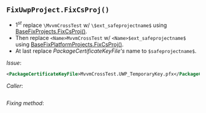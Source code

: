 ## `FixUwpProject.FixCsProj()`

* $1^{st}$ replace `\MvvmCrossTest` w/ `\$ext_safeprojectname$` using [BaseFixProjects.FixCsProj()][1].
* Then replace `<Name>MvvmCrossTest` w/ `<Name>$ext_safeprojectname$` using [BaseFixPlatformProjects.FixCsProj()][2].
* At last replace *PackageCertificateKeyFile's* name to `$safeprojectname$`.

*Issue*:

```xml
<PackageCertificateKeyFile>MvvmCrossTest.UWP_TemporaryKey.pfx</PackageCertificateKeyFile>
```

*Caller*:

```cs --region "Fix UWP" --source-file .\..\..\..\MvvmCross.Template\Program.cs --project .\..\..\..\MvvmCross.Template\MvvmCross.Template.csproj
```

*Fixing method*:

```cs --region "Replace MvvmCrossTest" --source-file .\..\..\..\MvvmCross.Template\FixUwpProject.cs --project .\..\..\..\MvvmCross.Template\MvvmCross.Template.csproj
```















[1]: .\..\2.%20Fix%20Common%20Issues\2.%20Fix%20csproj.md#basefixprojectsfixcsproj "Replace \MvvmCrossTest w/ \$ext_safeprojectname$ using BaseFixProjects.FixCsProj()."
[2]: .\..\2.%20Fix%20Common%20Issues\2.%20Fix%20csproj.md#basefixplatformprojectsfixcsproj "Replace <Name>MvvmCrossTest w/ <Name>$ext_safeprojectname$ using BaseFixPlatformProjects.FixCsProj()"